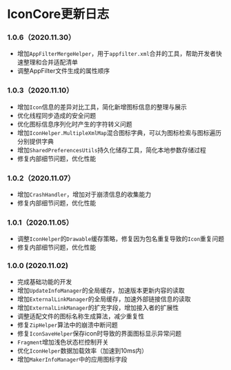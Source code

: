 # IconCore更新日志

### 1.0.6（2020.11.30）
* 增加`AppFilterMergeHelper`，用于`appfilter.xml`合并的工具，帮助开发者快速整理和合并适配清单
* 调整AppFilter文件生成的属性顺序

### 1.0.3（2020.11.10）
* 增加`Icon`信息的差异对比工具，简化新增图标信息的整理与展示
* 优化线程同步造成的安全问题
* 优化图标信息序列化时产生的字符转义问题
* 增加`IconHelper.MultipleXmlMap`混合图标字典，可以为图标检索与图标遍历分别提供字典
* 增加`SharedPreferencesUtils`持久化储存工具，简化本地参数存储过程
* 修复内部细节问题，优化性能

### 1.0.2（2020.11.07）
* 增加`CrashHandler`，增加对于崩溃信息的收集能力
* 修复内部细节问题，优化性能

### 1.0.1（2020.11.05）
* 调整`IconHelper`的`Drawable`缓存策略，修复因为包名重复导致的`Icon`重复问题
* 修复内部细节问题，优化性能

### 1.0.0 (2020.11.02)
* 完成基础功能的开发
* 增加`UpdateInfoManager`的全局缓存，加速版本更新内容的读取
* 增加`ExternalLinkManager`的全局缓存，加速外部链接信息的读取
* 增加`ExternalLinkManager`的扩充字段，增加接入者的扩展性
* 调整适配文件的图标名称生成算法，减少重复性
* 修复`ZipHelper`算法中的崩溃中断问题
* 修复`IconSaveHelper`保存icon时导致的界面图标显示异常问题
* `Fragment`增加浅色状态栏控制开关
* 优化`IconHelper`数据加载效率（加速到10ms内）
* 增加`MakerInfoManager`中的应用图标字段